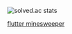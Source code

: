![solved.ac stats](https://mazassumnida.wtf/api/v2/generate_badge?boj=aquashdw)

[flutter minesweeper](https://mine.aquashdw.me/)
<!--
**aquashdw/aquashdw** is a ✨ _special_ ✨ repository because its `README.md` (this file) appears on your GitHub profile.

Here are some ideas to get you started:

- 🔭 I’m currently working on ...
- 🌱 I’m currently learning ...
- 👯 I’m looking to collaborate on ...
- 🤔 I’m looking for help with ...
- 💬 Ask me about ...
- 📫 How to reach me: ...
- 😄 Pronouns: ...
- ⚡ Fun fact: ...
-->
